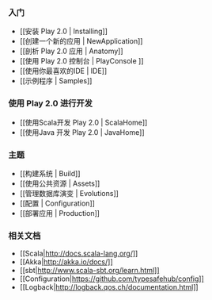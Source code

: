 ### 入门

- [[安装 Play 2.0 | Installing]]
- [[创建一个新的应用 | NewApplication]]
- [[剖析 Play 2.0 应用 | Anatomy]]
- [[使用 Play 2.0 控制台 | PlayConsole ]]
- [[使用你最喜欢的IDE | IDE]]
- [[示例程序 | Samples]]

### 使用 Play 2.0 进行开发

- [[使用Scala开发 Play 2.0 | ScalaHome]]
- [[使用Java 开发 Play 2.0 | JavaHome]]

### 主题

- [[构建系统 | Build]]
- [[使用公共资源 | Assets]]
- [[管理数据库演变 | Evolutions]]
- [[配置 | Configuration]]
- [[部署应用 | Production]]

### 相关文档

- [[Scala|http://docs.scala-lang.org/]]
- [[Akka|http://akka.io/docs/]]
- [[sbt|http://www.scala-sbt.org/learn.html]]
- [[Configuration|https://github.com/typesafehub/config]]
- [[Logback|http://logback.qos.ch/documentation.html]]

